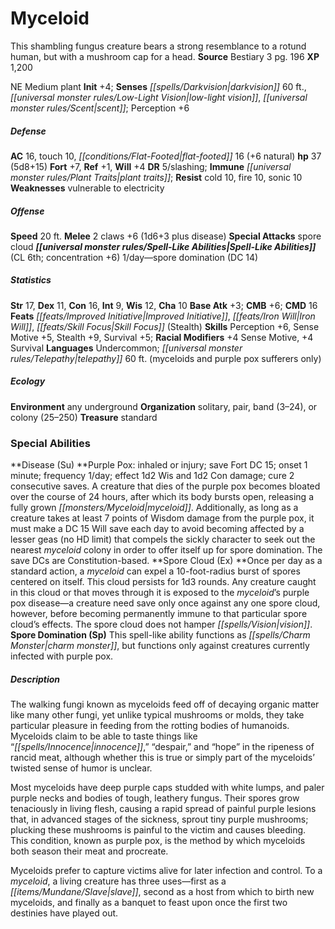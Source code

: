 ﻿---
cssclass: [monsters]
title1: Myceloid
desc_short: This shambling fungus creature bears a strong resemblance to a rotund
  human, but with a mushroom cap for a head.
title2: Myceloid
CR: 4
sources:
- name: Bestiary 3
  page: 196
  link: http://paizo.com/products/btpy8odu?Pathfinder-Roleplaying-Game-Bestiary-3
XP: 1200
alignment: NE
size: Medium
type: plant
initiative:
  bonus: 4
senses:
  darkvision: 60
  low-light vision: true
  scent: true
AC:
  AC: 16
  touch: 10
  flat_footed: 16
  components:
    natural: 6
HP:
  HP: 37
  long: 5d8+15
saves:
  fort: 7
  ref: 1
  will: 4
DR:
- amount: 5
  weakness: slashing
immunities:
- plant traits
resistances:
  cold: 10
  fire: 10
  sonic: 10
weaknesses:
- vulnerable to electricity
speeds:
  base: 20
attacks:
  melee:
  - - text: 2 claws +6 (1d6+3 plus disease)
      entries:
      - - damage: 1d6+3
        - effect: disease
      count: 2
      attack: claws
      bonus:
      - 6
  special:
  - spore cloud
spell_like_abilities:
  entries:
  - name: spore domination
    source: default
    freq: 1/day
    DC: 14
  sources:
  - name: default
    CL: 6
    concentration: 6
ability_scores:
  STR: 17
  DEX: 11
  CON: 16
  INT: 9
  WIS: 12
  CHA: 10
BAB: 3
CMB: 6
CMD: 16
feats:
- name: Improved Initiative
- name: Iron Will
- name: Skill Focus (Stealth)
skills:
  Perception: 6
  Sense Motive: 5
  Stealth: 9
  Survival: 5
  _racial_mods:
    Sense Motive:
      _: 4
    Survival:
      _: 4
languages:
- Undercommon
- telepathy 60 ft. (myceloids and purple pox sufferers only)
ecology:
  environment: any underground
  organization: solitary, pair, band (3-24), or colony (25-250)
  treasure_type: standard
special_abilities:
  Disease (Su): 'Purple Pox: inhaled or injury; save Fort DC 15; onset 1 minute; frequency
    1/day; effect 1d2 Wis and 1d2 Con damage; cure 2 consecutive saves. A creature
    that dies of the purple pox becomes bloated over the course of 24 hours, after
    which its body bursts open, releasing a fully grown myceloid. Additionally, as
    long as a creature takes at least 7 points of Wisdom damage from the purple pox,
    it must make a DC 15 Will save each day to avoid becoming affected by a lesser
    geas (no HD limit) that compels the sickly character to seek out the nearest myceloid
    colony in order to offer itself up for spore domination. The save DCs are Constitution-based.'
  Spore Cloud (Ex): Once per day as a standard action, a myceloid can expel a 10-foot-radius
    burst of spores centered on itself. This cloud persists for 1d3 rounds. Any creature
    caught in this cloud or that moves through it is exposed to the myceloid's purple
    pox disease-a creature need save only once against any one spore cloud, however,
    before becoming permanently immune to that particular spore cloud's effects. The
    spore cloud does not hamper vision.
  Spore Domination (Sp): This spell-like ability functions as charm monster, but functions
    only against creatures currently infected with purple pox.
desc_long: |-
  The walking fungi known as myceloids feed off of decaying organic matter like many other fungi, yet unlike typical mushrooms or molds, they take particular pleasure in feeding from the rotting bodies of humanoids. Myceloids claim to be able to taste things like “innocence,” “despair,” and “hope” in the ripeness of rancid meat, although whether this is true or simply part of the myceloids' twisted sense of humor is unclear.

  Most myceloids have deep purple caps studded with white lumps, and paler purple necks and bodies of tough, leathery fungus. Their spores grow tenaciously in living flesh, causing a rapid spread of painful purple lesions that, in advanced stages of the sickness, sprout tiny purple mushrooms; plucking these mushrooms is painful to the victim and causes bleeding. This condition, known as purple pox, is the method by which myceloids both season their meat and procreate.

  Myceloids prefer to capture victims alive for later infection and control. To a myceloid, a living creature has three uses-first as a slave, second as a host from which to birth new myceloids, and finally as a banquet to feast upon once the first two destinies have played out.

---

# Myceloid
This shambling fungus creature bears a strong resemblance to a rotund human, but with a mushroom cap for a head.
**Source** Bestiary 3 pg. 196
**XP** 1,200

NE Medium plant
**Init** +4; **Senses** _[[spells/Darkvision|darkvision]]_ 60 ft., _[[universal monster rules/Low-Light Vision|low-light vision]]_, _[[universal monster rules/Scent|scent]]_; Perception +6

##### Defense

**AC** 16, touch 10, _[[conditions/Flat-Footed|flat-footed]]_ 16 (+6 natural)
**hp** 37 (5d8+15)
**Fort** +7, **Ref** +1, **Will** +4
**DR** 5/slashing; **Immune** _[[universal monster rules/Plant Traits|plant traits]]_; **Resist** cold 10, fire 10, sonic 10
**Weaknesses** vulnerable to electricity

##### Offense
**Speed** 20 ft.
**Melee** 2 claws +6 (1d6+3 plus disease)
**Special Attacks** spore cloud
**_[[universal monster rules/Spell-Like Abilities|Spell-Like Abilities]]_** (CL 6th; concentration +6)
1/day—spore domination (DC 14)

##### Statistics
**Str** 17, **Dex** 11, **Con** 16, **Int** 9, **Wis** 12, **Cha** 10
**Base Atk** +3; **CMB** +6; **CMD** 16
**Feats** _[[feats/Improved Initiative|Improved Initiative]]_, _[[feats/Iron Will|Iron Will]]_, _[[feats/Skill Focus|Skill Focus]]_ (Stealth)
**Skills** Perception +6, Sense Motive +5, Stealth +9, Survival +5; **Racial Modifiers** +4 Sense Motive, +4 Survival
**Languages** Undercommon; _[[universal monster rules/Telepathy|telepathy]]_ 60 ft. (myceloids and purple pox sufferers only)

##### Ecology

**Environment** any underground
**Organization** solitary, pair, band (3–24), or colony (25–250)
**Treasure** standard

### Special Abilities

**Disease (Su) **Purple Pox: inhaled or injury; save Fort DC 15; onset 1 minute; frequency 1/day; effect 1d2 Wis and 1d2 Con damage; cure 2 consecutive saves. A creature that dies of the purple pox becomes bloated over the course of 24 hours, after which its body bursts open, releasing a fully grown _[[monsters/Myceloid|myceloid]]_. Additionally, as long as a creature takes at least 7 points of Wisdom damage from the purple pox, it must make a DC 15 Will save each day to avoid becoming affected by a lesser geas (no HD limit) that compels the sickly character to seek out the nearest _myceloid_ colony in order to offer itself up for spore domination. The save DCs are Constitution-based.
**Spore Cloud (Ex) **Once per day as a standard action, a _myceloid_ can expel a 10-foot-radius burst of spores centered on itself. This cloud persists for 1d3 rounds. Any creature caught in this cloud or that moves through it is exposed to the _myceloid_’s purple pox disease—a creature need save only once against any one spore cloud, however, before becoming permanently immune to that particular spore cloud’s effects. The spore cloud does not hamper _[[spells/Vision|vision]]_.
**Spore Domination (Sp)** This spell-like ability functions as _[[spells/Charm Monster|charm monster]]_, but functions only against creatures currently infected with purple pox.

##### Description

The walking fungi known as myceloids feed off of decaying organic matter like many other fungi, yet unlike typical mushrooms or molds, they take particular pleasure in feeding from the rotting bodies of humanoids. Myceloids claim to be able to taste things like “_[[spells/Innocence|innocence]]_,” “despair,” and “hope” in the ripeness of rancid meat, although whether this is true or simply part of the myceloids’ twisted sense of humor is unclear.

Most myceloids have deep purple caps studded with white lumps, and paler purple necks and bodies of tough, leathery fungus. Their spores grow tenaciously in living flesh, causing a rapid spread of painful purple lesions that, in advanced stages of the sickness, sprout tiny purple mushrooms; plucking these mushrooms is painful to the victim and causes bleeding. This condition, known as purple pox, is the method by which myceloids both season their meat and procreate.

Myceloids prefer to capture victims alive for later infection and control. To a _myceloid_, a living creature has three uses—first as a _[[items/Mundane/Slave|slave]]_, second as a host from which to birth new myceloids, and finally as a banquet to feast upon once the first two destinies have played out.